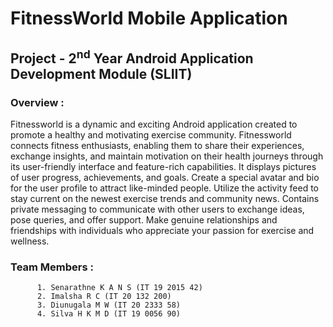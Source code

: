 # FitnessWorld Mobile Application
## Project - 2<sup>nd</sup> Year Android Application Development Module (SLIIT)
### Overview :
Fitnessworld is a dynamic and exciting Android application created to promote a healthy and motivating exercise community. Fitnessworld connects fitness enthusiasts, enabling them to share their experiences, exchange insights, and maintain motivation on their health journeys through its user-friendly interface and feature-rich capabilities. It displays pictures of user progress, achievements, and goals. Create a special avatar and bio for the user profile to attract like-minded people.  Utilize the activity feed to stay current on the newest exercise trends and community news. Contains private messaging to communicate with other users to exchange ideas, pose queries, and offer support. Make genuine relationships and friendships with individuals who appreciate your passion for exercise and wellness.

### Team Members :

          1. Senarathne K A N S (IT 19 2015 42)
          2. Imalsha R C (IT 20 132 200)
          3. Diunugala M W (IT 20 2333 58)
          4. Silva H K M D (IT 19 0056 90)
